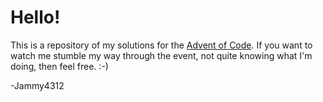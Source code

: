 # Hello!

This is a repository of my solutions for the [Advent of Code](http://adventofcode.com). If you want to watch me stumble my way through the event, not quite knowing what I'm doing, then feel free. :-)

-Jammy4312
